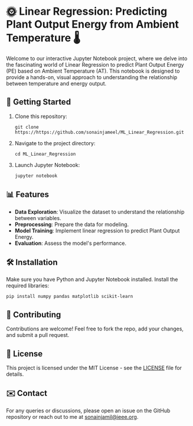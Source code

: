 # 🌞 Linear Regression: Predicting Plant Output Energy from Ambient Temperature 🌡️

Welcome to our interactive Jupyter Notebook project, where we delve into the fascinating world of Linear Regression to predict Plant Output Energy (PE) based on Ambient Temperature (AT). This notebook is designed to provide a hands-on, visual approach to understanding the relationship between temperature and energy output.

## 🚀 Getting Started

1. Clone this repository:
    ```
    git clone https://https://github.com/sonainjameel/ML_Linear_Regression.git
    ```
2. Navigate to the project directory:
    ```
    cd ML_Linear_Regression
    ```
3. Launch Jupyter Notebook:
    ```
    jupyter notebook
    ```

## 📊 Features

- **Data Exploration**: Visualize the dataset to understand the relationship between variables.
- **Preprocessing**: Prepare the data for modeling.
- **Model Training**: Implement linear regression to predict Plant Output Energy.
- **Evaluation**: Assess the model's performance.

## 🛠 Installation

Make sure you have Python and Jupyter Notebook installed. Install the required libraries:

```
pip install numpy pandas matplotlib scikit-learn
```

## 🤝 Contributing

Contributions are welcome! Feel free to fork the repo, add your changes, and submit a pull request.

## 📄 License

This project is licensed under the MIT License - see the [LICENSE](LICENSE.md) file for details.

## ✉️ Contact

For any queries or discussions, please open an issue on the GitHub repository or reach out to me at sonainjamil@ieee.org.


